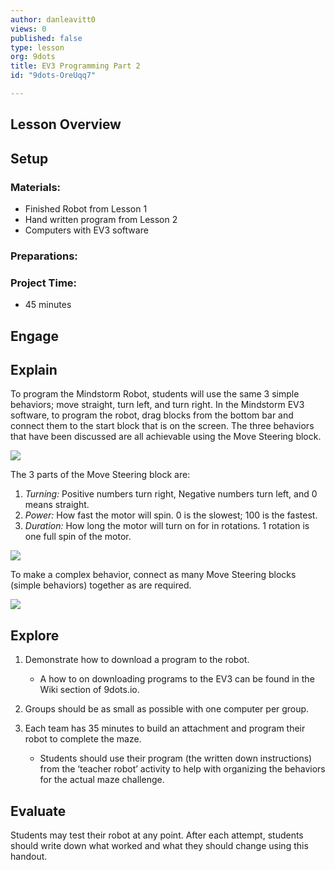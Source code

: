```yaml
---
author: danleavitt0
views: 0
published: false
type: lesson
org: 9dots
title: EV3 Programming Part 2
id: "9dots-OreUqq7"

---
```


## Lesson Overview

## Setup

### Materials:

- Finished Robot from Lesson 1
- Hand written program from Lesson 2
- Computers with EV3 software

### Preparations:

### Project Time:

- 45 minutes

## Engage

## Explain 
To program the Mindstorm Robot, students will use the same 3 simple behaviors; move straight, turn left, and turn right. In the Mindstorm EV3 software, to program the robot, drag blocks from the bottom bar and connect them to the start block that is on the screen. The three behaviors that have been discussed are all achievable using the Move Steering block.

![](http://uploads.9dots.io/OiQbdRA_md.jpg) 

The 3 parts of the Move Steering block are:

1. *Turning:* Positive numbers turn right, Negative numbers turn left, and 0 means straight.
2. *Power:* How fast the motor will spin. 0 is the slowest; 100 is the fastest.
3. *Duration:* How long the motor will turn on for in rotations. 1 rotation is one full spin of the motor.

![](http://uploads.9dots.io/OiQc16D_md.jpg) 

To make a complex behavior, connect as many Move Steering blocks (simple behaviors) together as are required.

![](http://uploads.9dots.io/OiQcewv_md.jpg) 

## Explore

1. Demonstrate how to download a program to the robot. 
	- A how to on downloading programs to the EV3 can be found in the Wiki section of 9dots.io.

2. Groups should be as small as possible with one computer per group. 

3. Each team has 35 minutes to build an attachment and program their robot to complete the maze. 
	- Students should use their program (the written down instructions) from the ‘teacher robot’ activity to help with organizing the behaviors for the actual maze challenge.

## Evaluate
Students may test their robot at any point. After each attempt, students should write down what worked and what they should change using this handout.

